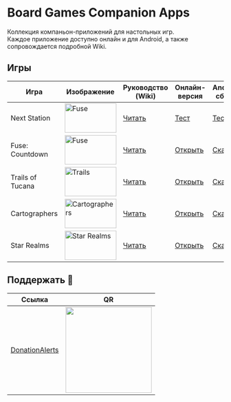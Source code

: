# Board Games Companion Apps

Коллекция компаньон-приложений для настольных игр.  
Каждое приложение доступно онлайн и для Android, а также сопровождается подробной Wiki.

## Игры

| Игра             | Изображение                                                                                                                               | Руководство (Wiki)                                                                                 | Онлайн-версия                                                                                  | Android-сборка                                                        |
| ---------------- | ----------------------------------------------------------------------------------------------------------------------------------------- | --------------------------------------------------------------------------------------------------- | ---------------------------------------------------------------------------------------------- | --------------------------------------------------------------------- |
| Next Station     |<img width="120" height="68" alt="Fuse" src="https://github.com/user-attachments/assets/08d86b13-cd5d-414e-b8b3-8d2dbcd3b240" />           | [Читать](https://github.com/LoneCubeGames/board-games-apps/wiki/Next-Station-Companion)          | [Тест](https://play.unity.com/en/games/1b07d943-f434-47c3-be59-f5f27bf93c34/next-station-companion)             | [Тест](https://github.com/LoneCubeGames/board-games-apps/releases)                                                                   |
| Fuse: Countdown  | <img width="120" height="68" alt="Fuse" src="https://github.com/user-attachments/assets/3f46be28-7b92-410f-b25c-359efea03861" />          | [Читать](https://github.com/LoneCubeGames/board-games-apps/wiki/Fuse:-Countdown)                 | [Открыть](https://lonecubegames.github.io/board-games-apps/fuse-countdown-companion)        | [Скачать](https://github.com/LoneCubeGames/board-games-apps/releases) |
| Trails of Tucana | <img width="120" height="68" alt="Trails" src="https://github.com/user-attachments/assets/e1a0a174-1b65-4a95-b632-092f19673f09" />        | [Читать](https://github.com/LoneCubeGames/board-games-apps/wiki/Trails-Of-Tucana-Companion)      | [Открыть](https://lonecubegames.github.io/board-games-apps/trails-of-tucana-companion)      | [Скачать](https://github.com/LoneCubeGames/board-games-apps/releases) |
| Cartographers    | <img width="120" height="68" alt="Cartographers" src="https://github.com/user-attachments/assets/6841a0df-aea1-46aa-9646-9eb2101ada9f" /> | [Читать](https://github.com/LoneCubeGames/board-games-apps/wiki/Cartographers-Companion)         | [Открыть](https://lonecubegames.github.io/board-games-apps/cartographers-companion)         | [Скачать](https://github.com/LoneCubeGames/board-games-apps/releases) |
| Star Realms      | <img width="120" height="68" alt="Star Realms" src="https://github.com/user-attachments/assets/be9a36bb-034e-4015-8c6a-7d5b3fa4b81b" />   | [Читать](https://github.com/LoneCubeGames/board-games-apps/wiki/Star-Realms-Companion)           | [Открыть](https://lonecubegames.github.io/board-games-apps/star-realms-companion)           | [Скачать](https://github.com/LoneCubeGames/board-games-apps/releases) |

## Поддержать 💖

| Ссылка                                                                                                     | QR                                                                                                                           |
| ---------------------------------------------------------------------------------------------------------- | ---------------------------------------------------------------------------------------------------------------------------- |
| [DonationAlerts](https://www.donationalerts.com/r/sergey_khanin)                                 | [<img src="https://files.donationalerts.com/uploads/qr/14525094/qr_06d368a6ab0f5d7507aaefe394ce37e0.png" width="200"/>](https://www.donationalerts.com/r/sergey_khanin) |
